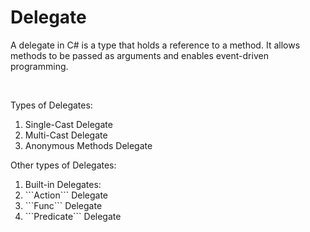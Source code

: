 <h1>Delegate</h1>

<p>A delegate in C# is a type that holds a reference to a method. It allows methods to be passed as arguments and enables event-driven programming.</p>
</br>
<p>Types of Delegates:</p>
<ol>
    <li>Single-Cast Delegate</li>
    <li>Multi-Cast Delegate</li>
    <li>Anonymous Methods Delegate</li>
</ol>
<p>Other types of Delegates:</p>
<ol>
    <li>
    Built-in Delegates:
        <li>```Action<T>``` Delegate</li>
        <li>```Func<T, TResult>``` Delegate</li>
        <li>```Predicate<T>``` Delegate</li>
    </li>
</ol>

